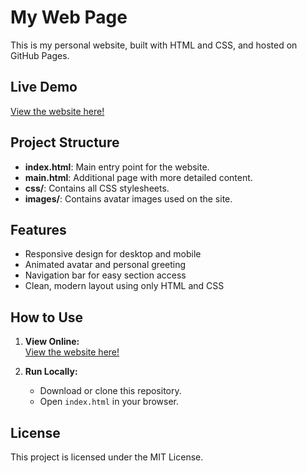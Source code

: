 # My Web Page

This is my personal website, built with HTML and CSS, and hosted on GitHub Pages.


## Live Demo

[View the website here!](https://justaregulargeek.github.io/My-Web-Page/)


## Project Structure

- **index.html**: Main entry point for the website.
- **main.html**: Additional page with more detailed content.
- **css/**: Contains all CSS stylesheets.
- **images/**: Contains avatar images used on the site.


## Features

- Responsive design for desktop and mobile
- Animated avatar and personal greeting
- Navigation bar for easy section access
- Clean, modern layout using only HTML and CSS


## How to Use

1. **View Online:**  
[View the website here!](https://justaregulargeek.github.io/My-Web-Page/)

2. **Run Locally:**  
   - Download or clone this repository.
   - Open `index.html` in your browser.


## License

This project is licensed under the MIT License. 
